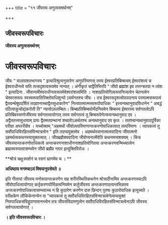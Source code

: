 +++
title = "११ जीवस्य अणुत्वसमर्थनम्"

+++


## जीवस्वरूपविचारः

**जीवस्य अणुत्वसमर्थनम्**

# जीवस्वरूपविचारः 

जीवः " वालाग्रशतभागस्य ” इत्यादिश्रुत्यनुसारेण अणुपरिमाणस् तस्य ईश्वरप्रतिबिम्बत्वम् ईश्वरांशत्वं च ईश्वराधीनत्वे सति तत्सदृशत्वरूपमेव नान्यत् । अंगीकृतं चाद्वैतिभिरपि " जीवो ब्रह्मांश इव तत्तन्त्रतया न त्वंशः " इत्यादिना . जीवानामीश्वराधीनत्वरूपमेवेश्वरांशत्वमिति । नाशाप्रतियोगित्वरूपनित्यत्वेन चेतनत्वेन चेश्वरसरूपः स्वस्वरूपातिरिक्तोपाधिशून्यो ऽसर्वगतश्च जीवः । तत्र ईश्वरसदृशत्वोपपादनाय परमात्मसरूपत्वं द्वैतग्रन्थेषूपदर्शितं तदज्ञानाच्चाद्वैतसुधाकारेण" नित्यपरमात्मस्वरूपोपाधिकः " इत्त्यन्यथानुवादविधानेन " अबद्धं पठित्वाकुचोद्यंकरोती ति” न्यायोऽवलम्बितः। बिम्बप्रतिबिम्बयोर्भेदनियमेन बिम्बस्य ईश्वरस्य सर्वगतत्वेऽपि प्रतिबिंबस्याणोजींवस्य सर्वगतत्वायोगात् तस्य सर्वगतत्वं तु बिम्बरूपेणेत्यप्यन्यथानुवाद एव । अद्वैततत्त्वसुधायाम् प्रायः द्वैतमतग्रन्थानां शब्दतोऽअर्थतश्च अन्यथानुवाद एव कृतः । ततश्चान्यथानुवादपूर्विका परीक्षा अपररीक्षैव । यच्चोक्तम् "अहमथों जीवोल्पपरिमाणान्तःकरणोपाधिकत्वात् तत्परिमाणः । व्यापकत्वं तु सर्वोपाधिविरहितसंविन्मात्रत्वेन " इति तदप्ययुक्तमेव । अहमर्थस्यानात्मत्ववादिना जीवात्मनो ऽहमर्थत्वकथनस्यायुक्तत्वात् । जीवब्रह्मैक्यवादिना जीवोप्यनात्मैवेति कथनमप्यशक्यम् । किंच जीवस्यान्तःकरणोपाधिकत्वे अन्तःकरणनाशाधीननाशप्रतियोगितया अन्तःकरणवन्मिथ्यात्वेन ब्रह्मस्वरूपत्वासम्भवेन जीवो ब्रह्मैव नापर इत्युक्तिविरोधः ।

**श्रोत्रं चक्षुःस्पर्शनं च रसनं घ्राणमेव च । **

**अधिष्ठाय मनश्चाऽयं विषयानुपसेवते ॥**

इति गीतायां जीवस्य मनोरूपान्तःकरणेन सह शरीरस्थितिकथनेन श्रोत्रादीनामिव अन्तःकरणस्याऽपि जीवोपाधित्वायोगात् कर्तृकरणयोर्भिन्नत्वनियमेन कर्तुर्जीवस्य अन्तःकरणादत्यन्तभिन्नस्य अन्तःकरणोपाधिकत्वासम्भवाच्च न हि कुठारेण करणेन दारु छिन्दन् पुरुषः कुठारोपाधिक इत्युच्यते । परीक्षकेण लौकिकेनान्येन वा "व्यापकत्वं तु सर्वोपाधिविरहितसंविन्मात्रत्वेनेत्यप्ययुक्तं निरुपाधिकसंविद्रूपाणामानन्त्येन तत्र जीवसंविदामणुत्वेन सर्वोपाधिविरहितसंविन्मात्रत्वेनाऽपि जीवस्य सर्वगतत्वायोगात् ।

**। इति जीवस्वरूपविचारः ।**

